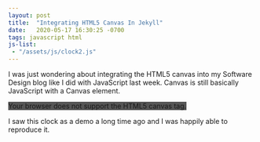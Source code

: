 ```yaml
---
layout: post
title:  "Integrating HTML5 Canvas In Jekyll"
date:   2020-05-17 16:30:25 -0700
tags: javascript html
js-list:
 - "/assets/js/clock2.js"
---
```

I was just wondering about integrating the HTML5 canvas into my Software Design blog like 
I did with JavaScript last week. Canvas is still basically JavaScript with a Canvas element.

<canvas id="canvas" width="400" height="400" style="background-color:#555">
Your browser does not support the HTML5 canvas tag.</canvas>

I saw this clock as a demo a long time ago and I was happily able to reproduce it.
<script>clock();</script>
